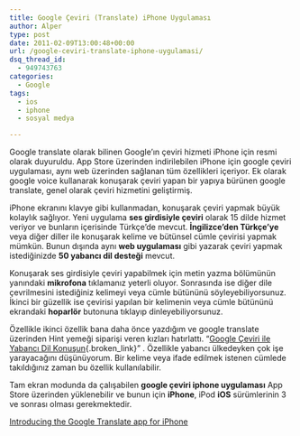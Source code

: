 ```yaml
---
title: Google Çeviri (Translate) iPhone Uygulaması
author: Alper
type: post
date: 2011-02-09T13:00:48+00:00
url: /google-ceviri-translate-iphone-uygulamasi/
dsq_thread_id:
  - 949743763
categories:
  - Google
tags:
  - ios
  - iphone
  - sosyal medya

---
```

Google translate olarak bilinen Google&#8217;ın çeviri hizmeti iPhone için resmi olarak duyuruldu. App Store üzerinden indirilebilen iPhone için google çeviri uygulaması, aynı web üzerinden sağlanan tüm özellikleri içeriyor. Ek olarak google voice kullanarak konuşarak çeviri yapan bir yapıya bürünen google translate, genel olarak çeviri hizmetini geliştirmiş.

iPhone ekranını klavye gibi kullanmadan, konuşarak çeviri yapmak büyük kolaylık sağlıyor. Yeni uygulama **ses girdisiyle çeviri** olarak 15 dilde hizmet veriyor ve bunların içerisinde Türkçe&#8217;de mevcut. **İngilizce&#8217;den Türkçe&#8217;ye** veya diğer diller ile konuşarak kelime ve bütünsel cümle çevirisi yapmak mümkün. Bunun dışında aynı **web uygulaması** gibi yazarak çeviri yapmak istediğinizde **50 yabancı dil desteği** mevcut.

Konuşarak ses girdisiyle çeviri yapabilmek için metin yazma bölümünün yanındaki **mikrofona** tıklamanız yeterli oluyor. Sonrasında ise diğer dile çevrilmesini istediğiniz kelimeyi veya cümle bütününü söyleyebiliyorsunuz. İkinci bir güzellik ise çevirisi yapılan bir kelimenin veya cümle bütününü ekrandaki **hoparlör** butonuna tıklayıp dinleyebiliyorsunuz.

Özellikle ikinci özellik bana daha önce yazdığım ve google translate üzerinden Hint yemeği siparişi veren kızları hatırlattı. &#8220;[Google Çeviri ile Yabancı Dil Konuşun][1]{.broken_link}&#8221; . Özellikle yabancı ülkedeyken çok işe yarayacağını düşünüyorum. Bir kelime veya ifade edilmek istenen cümlede takıldığınız zaman bu özellik kullanılabilir.

Tam ekran modunda da çalışabilen **google çeviri iphone uygulaması** App Store üzerinden yüklenebilir ve bunun için **iPhone**, iPod **iOS** sürümlerinin 3 ve sonrası olması gerekmektedir.

<a href="https://googlemobile.blogspot.com/2011/02/introducing-google-translate-app-for.html" target="_blank">Introducing the Google Translate app for iPhone</a>

 [1]: https://www.murekkep.org/google-ceviri-ile-yabanci-dil-konusun-3677
